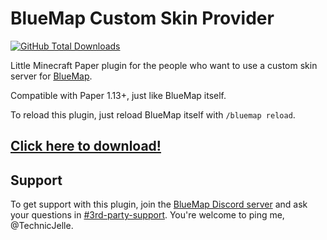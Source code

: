 # BlueMap Custom Skin Provider

[![GitHub Total Downloads](https://img.shields.io/github/downloads/TechnicJelle/BlueMapCustomSkinProvider/total?color=success&label=Downloads "Click here to download the plugin")](https://github.com/TechnicJelle/BlueMapCustomSkinProvider/releases/latest)

Little Minecraft Paper plugin for the people who want to use a custom skin server for [BlueMap](https://github.com/BlueMap-Minecraft/BlueMap).

Compatible with Paper 1.13+, just like BlueMap itself.

To reload this plugin, just reload BlueMap itself with `/bluemap reload`.

## [Click here to download!](../../releases/latest)

## Support

To get support with this plugin, join the [BlueMap Discord server](https://bluecolo.red/map-discord)
and ask your questions in [#3rd-party-support](https://discord.com/channels/665868367416131594/863844716047106068). You're welcome to ping me, @TechnicJelle.
